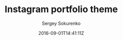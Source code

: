 ---
title: "Instagram portfolio theme"
github: https://github.com/portfolio-central/jekyll-instagram-portfolio-theme
demo: https://portfolio-central.github.io/jekyll-instagram-portfolio-theme/
author: Sergey Sokurenko
ssg:
  - Jekyll
cms:
  - No Cms
date: 2016-09-01T14:41:11Z
github_branch: gh-pages
description: "Jekyll Instagram Portfolio Theme"
---